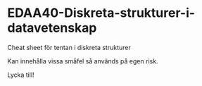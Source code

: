 # EDAA40-Diskreta-strukturer-i-datavetenskap
Cheat sheet för tentan i diskreta strukturer

Kan innehålla vissa småfel så används på egen risk. 

Lycka till!
